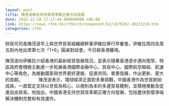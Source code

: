 ```yaml
---
layout: post
title: 陳茂波稱支持世貿改革朝正確方向發展
date: 2022-12-10 17:17:44.000000000 +08:00
link: https://news.rthk.hk/rthk/ch/component/k2/1679262-20221210.htm
categories: rthk
---
```


財政司司長陳茂波早上與世界貿易組織總幹事伊維拉舉行早餐會。伊維拉周四及周五到內地出席第七次「1+6」圓桌對話會，今日經香港離境。

陳茂波向伊維拉介紹香港的最新經貿發展情況，並表示隨著香港逐步邁向復常，特區政府會積極主動進一步拓展香港國際金融中心、貿易中心、國際航空樞紐、航運中心等角色，為推動國家與世界更好連接、促進共同、普惠發展，作出更新、更大的貢獻。
　　　
陳茂波表示，環球經濟正面對多重挑戰，中國香港作為世貿創始成員，一直堅定支持以世貿為核心、以規則為本的多邊貿易體制，並積極推動及促進自由貿易。他指出，中國香港支持世貿改革朝正確方向發展，包括盡快恢復爭端解決機制完整和有效運作。
